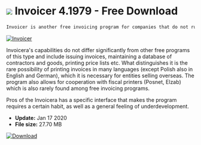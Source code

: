 # ![](https://cdn.softexe.net/static/icon/win.gif) Invoicer 4.1979 - Free Download

```sh
Invoicer is another free invoicing program for companies that do not run a warehouse.
```
[![Invoicer](https://gallery.dpcdn.pl/imgc/Tools/278/g_-_420x350_1.5_-_x20091008131742.PNG)](https://softexe.net/win/business/billing/invoicer:hagc.html)

Invoicera's capabilities do not differ significantly from other free programs of this type and include issuing invoices, maintaining a database of contractors and goods, printing price lists etc. What distinguishes it is the rare possibility of printing invoices in many languages ​​(except Polish also in English and German), which it is necessary for entities selling overseas. The program also allows for cooperation with fiscal printers (Posnet, Elzab) which is also rarely found among free invoicing programs.
 
 Pros of the Invoicera has a specific interface that makes the program requires a certain habit, as well as a general feeling of underdevelopment.


- **Update:** Jan 17 2020
- **File size:** 27.70 MB

[![Download](https://cdn.softexe.net/static/img/download.png)](https://softexe.net/win/business/billing/invoicer:hagc.html)

